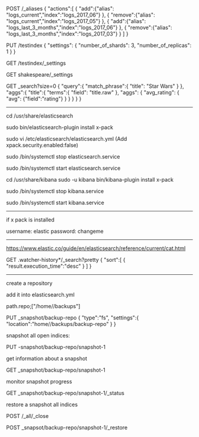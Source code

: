 POST /_aliases
{
	"actions":[
		{
			"add":{"alias": "logs_current","index":"logs_2017_06"}
		},
		{
			"remove":{"alias": "logs_current","index":"logs_2017_05"}
		},
		{
			"add":{"alias": "logs_last_3_months","index":"logs_2017_06"}
		},
		{
			"remove":{"alias": "logs_last_3_months","index":"logs_2017_03"}
		}
	]
}

PUT /testindex
{
  "settings": {
    "number_of_shards": 3,
    "number_of_replicas": 1
  }
}

GET /testindex/_settings

GET shakespeare/_settings

GET _search?size=0
{
  "query":{
    "match_phrase":{
      "title": "Star Wars"
    }
  },
  "aggs":{
    "title":{
      "terms":{
        "field": "title.raw"
      },
      "aggs": {
        "avg_rating": {
          "avg": {"field":"rating"}
        }
      }
    }
  }
}

**********************************

cd /usr/share/elasticsearch

sudo bin/elasticsearch-plugin install x-pack

sudo vi /etc/elasticsearch/elasticsearch.yml
(Add xpack.security.enabled:false)

sudo /bin/systemctl stop elasticsearch.service

sudo /bin/systemctl start elasticsearch.service

cd /usr/share/kibana
sudo -u kibana bin/kibana-plugin install x-pack

sudo /bin/systemctl stop kibana.service

sudo /bin/systemctl start kibana.service


*************
if x pack is installed

username: elastic
password: changeme

*******************************

https://www.elastic.co/guide/en/elasticsearch/reference/current/cat.html

GET .watcher-history*/_search?pretty
{
  "sort":[
      {
        "result.execution_time":"desc"
      }
    ]
}
*******************************************

create a repository

add it into elasticsearch.yml

path.repo;["/home/<user>/backups"]

PUT _snapshot/backup-repo
{
	"type":"fs",
	"settings":{
		"location":"home/<user>/backups/backup-repo"
	}
}


snapshot all open indices:

PUT -snapshot/backup-repo/snapshot-1

get information about a snapshot

GET _snapshot/backup-repo/snapshot-1

monitor snapshot progress

GET _snapshot/backup-repo/snapshot-1/_status

restore a snapshot all indices

POST /_all/_close

POST _snapsot/backup-repo/snapshot-1/_restore
